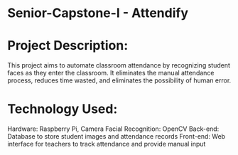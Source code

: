# Senior-Capstone-I - Attendify

# Project Description:
This project aims to automate classroom attendance by recognizing student faces as they enter
the classroom. It eliminates the manual attendance process, reduces time wasted, and
eliminates the possibility of human error.

# Technology Used:
Hardware: Raspberry Pi, Camera
Facial Recognition: OpenCV
Back-end: Database to store student images and attendance records
Front-end: Web interface for teachers to track attendance and provide manual input



